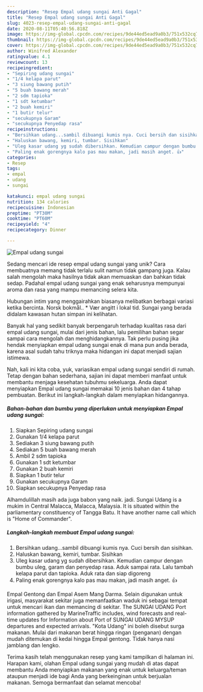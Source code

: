 ```yaml
---
description: "Resep Empal udang sungai Anti Gagal"
title: "Resep Empal udang sungai Anti Gagal"
slug: 4023-resep-empal-udang-sungai-anti-gagal
date: 2020-08-11T05:40:56.818Z
image: https://img-global.cpcdn.com/recipes/9de44ed5ead9a0b3/751x532cq70/empal-udang-sungai-foto-resep-utama.jpg
thumbnail: https://img-global.cpcdn.com/recipes/9de44ed5ead9a0b3/751x532cq70/empal-udang-sungai-foto-resep-utama.jpg
cover: https://img-global.cpcdn.com/recipes/9de44ed5ead9a0b3/751x532cq70/empal-udang-sungai-foto-resep-utama.jpg
author: Winifred Alexander
ratingvalue: 4.1
reviewcount: 13
recipeingredient:
- "Sepiring udang sungai"
- "1/4 kelapa parut"
- "3 siung bawang putih"
- "5 buah bawang merah"
- "2 sdm tapioka"
- "1 sdt ketumbar"
- "2 buah kemiri"
- "1 butir telur"
- "secukupnya Garam"
- "secukupnya Penyedap rasa"
recipeinstructions:
- "Bersihkan udang...sambil dibuangi kumis nya. Cuci bersih dan sisihkan."
- "Haluskan bawang, kemiri, tumbar. Sisihkan"
- "Uleg kasar udang yg sudah dibersihkan. Kemudian campur dengan bumbu uleg, garam dan penyedap rasa. Aduk sampai rata. Lalu tambah kelapa parut dan tapioka. Aduk rata dan siap digoreng"
- "Paling enak gorengnya kalo pas mau makan, jadi masih anget. 👍"
categories:
- Resep
tags:
- empal
- udang
- sungai

katakunci: empal udang sungai 
nutrition: 134 calories
recipecuisine: Indonesian
preptime: "PT30M"
cooktime: "PT60M"
recipeyield: "4"
recipecategory: Dinner

---
```



![Empal udang sungai](https://img-global.cpcdn.com/recipes/9de44ed5ead9a0b3/751x532cq70/empal-udang-sungai-foto-resep-utama.jpg)

Sedang mencari ide resep empal udang sungai yang unik? Cara membuatnya memang tidak terlalu sulit namun tidak gampang juga. Kalau salah mengolah maka hasilnya tidak akan memuaskan dan bahkan tidak sedap. Padahal empal udang sungai yang enak seharusnya mempunyai aroma dan rasa yang mampu memancing selera kita.

Hubungan intim yang menggairahkan biasanya melibatkan berbagai variasi ketika bercinta. Norsk bokmål.. * Vær angitt i lokal tid. Sungai yang berada didalam kawasan hutan simpan ini kelihatan.

Banyak hal yang sedikit banyak berpengaruh terhadap kualitas rasa dari empal udang sungai, mulai dari jenis bahan, lalu pemilihan bahan segar sampai cara mengolah dan menghidangkannya. Tak perlu pusing jika hendak menyiapkan empal udang sungai enak di mana pun anda berada, karena asal sudah tahu triknya maka hidangan ini dapat menjadi sajian istimewa.


Nah, kali ini kita coba, yuk, variasikan empal udang sungai sendiri di rumah. Tetap dengan bahan sederhana, sajian ini dapat memberi manfaat untuk membantu menjaga kesehatan tubuhmu sekeluarga. Anda dapat menyiapkan Empal udang sungai memakai 10 jenis bahan dan 4 tahap pembuatan. Berikut ini langkah-langkah dalam menyiapkan hidangannya.

<!--inarticleads1-->

##### Bahan-bahan dan bumbu yang diperlukan untuk menyiapkan Empal udang sungai:

1. Siapkan Sepiring udang sungai
1. Gunakan 1/4 kelapa parut
1. Sediakan 3 siung bawang putih
1. Sediakan 5 buah bawang merah
1. Ambil 2 sdm tapioka
1. Gunakan 1 sdt ketumbar
1. Gunakan 2 buah kemiri
1. Siapkan 1 butir telur
1. Gunakan secukupnya Garam
1. Siapkan secukupnya Penyedap rasa


Alhamdulillah masih ada juga babon yang naik. jadi. Sungai Udang is a mukim in Central Malacca, Malacca, Malaysia. It is situated within the parliamentary constituency of Tangga Batu. It have another name call which is &#34;Home of Commander&#34;. 

<!--inarticleads2-->

##### Langkah-langkah membuat Empal udang sungai:

1. Bersihkan udang...sambil dibuangi kumis nya. Cuci bersih dan sisihkan.
1. Haluskan bawang, kemiri, tumbar. Sisihkan
1. Uleg kasar udang yg sudah dibersihkan. Kemudian campur dengan bumbu uleg, garam dan penyedap rasa. Aduk sampai rata. Lalu tambah kelapa parut dan tapioka. Aduk rata dan siap digoreng
1. Paling enak gorengnya kalo pas mau makan, jadi masih anget. 👍


Empal Gentong dan Empal Asem Mang Darma. Selain digunakan untuk irigasi, masyarakat sekitar juga memanfaatkan waduk ini sebagai tempat untuk mencari ikan dan memancing di sekitar. The SUNGAI UDANG Port information gathered by MarineTraffic includes, wind forecasts and real-time updates for Information about Port of SUNGAI UDANG MYSUP departures and expected arrivals. &#34;Kota Udang&#34; ini boleh disebut surga makanan. Mulai dari makanan berat hingga ringan (penganan) dengan mudah ditemukan di kedai hingga Empal gentong. Tidak hanya nasi jamblang dan lengko. 

Terima kasih telah menggunakan resep yang kami tampilkan di halaman ini. Harapan kami, olahan Empal udang sungai yang mudah di atas dapat membantu Anda menyiapkan makanan yang enak untuk keluarga/teman ataupun menjadi ide bagi Anda yang berkeinginan untuk berjualan makanan. Semoga bermanfaat dan selamat mencoba!
